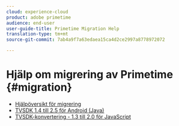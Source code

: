 ```yaml
---
cloud: experience-cloud
product: adobe primetime
audience: end-user
user-guide-title: Primetime Migration Help
translation-type: tm+mt
source-git-commit: 7ab4a9f7a63edaea15ca4d2ce2997a8778972072

---
```



# Hjälp om migrering av Primetime {#migration}

+ [Hjälpöversikt för migrering](home.md)
+ [TVSDK 1.4 till 2.5 för Android (Java)](tvsdk-14-25-android.md)
+ [TVSDK-konvertering - 1.3 till 2.0 för JavaScript](tvsdk-13-to-20-for-javascript.md)
